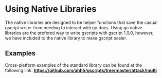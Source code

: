 # Using Native Libraries

The native libraries are designed to be helper functions that save the casual gscript writer from needing to interact with go docs. Using go native libraries are the prefered way to write gscripts with gscript 1.0.0, however, we have included to the native library to make gscript easier. 

## Examples

Cross-platform examples of the standard library can be found at the following link: __https://github.com/ahhh/gscripts/tree/master/attack/multi__
